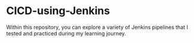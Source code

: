 # CICD-using-Jenkins

Within this repository, you can explore a variety of Jenkins pipelines that I tested and practiced during my learning journey.
